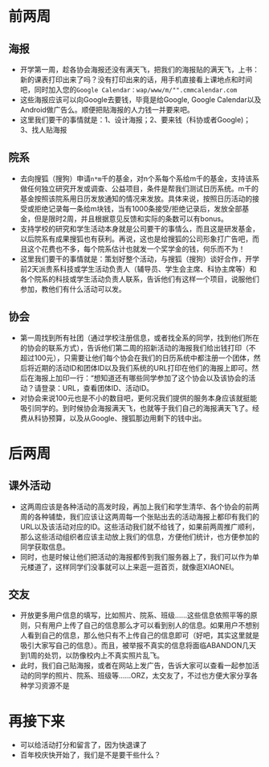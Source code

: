 # 前两周 #
## 海报 ##
  * 开学第一周，趁各协会海报还没有满天飞，把我们的海报贴的满天飞，上书：新的课表打印出来了吗？没有打印出来的话，用手机直接看上课地点和时间吧，同时加入您的`Google Calendar：wap/www/m/"".cmmcalendar.com`
  * 这些海报应该可以向Google去要钱，毕竟是给Google, Google Calendar以及Android做广告么。顺便把贴海报的人力钱一并要来吧。
  * 这里我们要干的事情就是：1、设计海报；2、要来钱（科协或者Google)；3、找人贴海报

## 院系 ##
  * 去向搜狐（搜狗）申请`n*m`千的基金，对n个系每个系给m千的基金，支持该系做任何独立研究开发或调查、公益项目，条件是帮我们测试日历系统。m千的基金按照该院系用日历发放通知的情况来发放。具体来说，按照日历活动的接受或拒绝记录每一条给m块钱，当有1000条接受/拒绝记录后，发放全部基金，但是限时2周，并且根据意见反馈和实际的条数可以有bonus。
  * 支持学校的研究和学生活动本身就是公司要干的事情么，而且这是研发基金，以后院系有成果搜狐也有获利。再说，这也是给搜狐的公司形象打广告吧，而且这个花费也不多，每个院系估计也就发一个奖学金的钱，何乐而不为！
  * 这里我们要干的事情就是：策划好整个活动，与搜狐（搜狗）谈好合作，开学前2天派贵系科技或学生活动负责人（辅导员、学生会主席、科协主席等）和各个院系的科技或学生活动负责人联系，告诉他们有这样一个项目，说服他们参加，教他们有什么活动可以发。

## 协会 ##
  * 第一周找到所有社团（通过学校注册信息，或者找全系的同学，找到他们所在的协会的联系方式），告诉他们第二周的招新活动的海报我们给出钱打印（不超过100元），只需要让他们每个协会在我们的日历系统中都注册一个团体，然后将近期的活动ID和团体ID以及我们系统的URL打印在他们的海报上即可。然后在海报上加印一行：“想知道还有哪些同学参加了这个协会以及该协会的活动？请登录：URL，查看团体ID、活动ID。
  * 对协会来说100元也是不小的数目吧，更何况我们提供的服务本身应该就挺能吸引同学的。到时候协会海报满天飞，也就等于我们自己的海报满天飞了。经费从科协预算，以及从Google、搜狐那边用剩下的钱中出。

# 后两周 #
## 课外活动 ##
  * 这两周应该是各种活动的高发时段，再加上我们和学生清华、各个协会的前两周的各种铺垫，我们应该让这两周每一个张贴出去的活动海报上都印有我们的URL以及该活动对应的ID。这些活动我们就不给钱了，如果前两周推广顺利，那么这些活动组织者应该主动放上我们的信息，方便他们统计，也方便参加的同学获取信息。
  * 同时，也是时候让他们把活动的海报都传到我们服务器上了，我们可以作为单元楼道了，这样同学们没事就可以上来逛一逛首页，就像逛XIAONEI。
## 交友 ##
  * 开放更多用户信息的填写，比如照片、院系、班级……这些信息依照平等的原则，只有用户上传了自己的信息那么才可以看到别人的信息。如果用户不想别人看到自己的信息，那么他只有不上传自己的信息即可（好吧，其实这里就是吸引大家写自己的信息）。而且，被举报不真实的信息将面临ABANDON几天到1周的处罚，以防像校内上不真实照片乱飞。
  * 此时，我们自己贴海报，或者在网站上发广告，告诉大家可以查看一起参加活动的同学的照片、院系、班级等……ORZ，太交友了，不过也方便大家分享各种学习资源不是

# 再接下来 #
  * 可以给活动打分和留言了，因为快退课了
  * 百年校庆快开始了，我们是不是要干些什么？